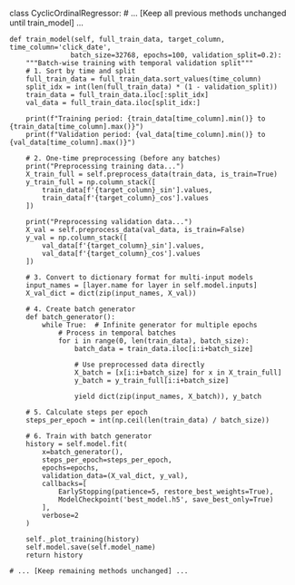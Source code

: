 class CyclicOrdinalRegressor:
    # ... [Keep all previous methods unchanged until train_model] ...

    def train_model(self, full_train_data, target_column, time_column='click_date',
                   batch_size=32768, epochs=100, validation_split=0.2):
        """Batch-wise training with temporal validation split"""
        # 1. Sort by time and split
        full_train_data = full_train_data.sort_values(time_column)
        split_idx = int(len(full_train_data) * (1 - validation_split))
        train_data = full_train_data.iloc[:split_idx]
        val_data = full_train_data.iloc[split_idx:]
        
        print(f"Training period: {train_data[time_column].min()} to {train_data[time_column].max()}")
        print(f"Validation period: {val_data[time_column].min()} to {val_data[time_column].max()}")

        # 2. One-time preprocessing (before any batches)
        print("Preprocessing training data...")
        X_train_full = self.preprocess_data(train_data, is_train=True)
        y_train_full = np.column_stack([
            train_data[f'{target_column}_sin'].values,
            train_data[f'{target_column}_cos'].values
        ])
        
        print("Preprocessing validation data...")
        X_val = self.preprocess_data(val_data, is_train=False)
        y_val = np.column_stack([
            val_data[f'{target_column}_sin'].values,
            val_data[f'{target_column}_cos'].values
        ])

        # 3. Convert to dictionary format for multi-input models
        input_names = [layer.name for layer in self.model.inputs]
        X_val_dict = dict(zip(input_names, X_val))
        
        # 4. Create batch generator
        def batch_generator():
            while True:  # Infinite generator for multiple epochs
                # Process in temporal batches
                for i in range(0, len(train_data), batch_size):
                    batch_data = train_data.iloc[i:i+batch_size]
                    
                    # Use preprocessed data directly
                    X_batch = [x[i:i+batch_size] for x in X_train_full]
                    y_batch = y_train_full[i:i+batch_size]
                    
                    yield dict(zip(input_names, X_batch)), y_batch

        # 5. Calculate steps per epoch
        steps_per_epoch = int(np.ceil(len(train_data) / batch_size))
        
        # 6. Train with batch generator
        history = self.model.fit(
            x=batch_generator(),
            steps_per_epoch=steps_per_epoch,
            epochs=epochs,
            validation_data=(X_val_dict, y_val),
            callbacks=[
                EarlyStopping(patience=5, restore_best_weights=True),
                ModelCheckpoint('best_model.h5', save_best_only=True)
            ],
            verbose=2
        )
        
        self._plot_training(history)
        self.model.save(self.model_name)
        return history

    # ... [Keep remaining methods unchanged] ...
